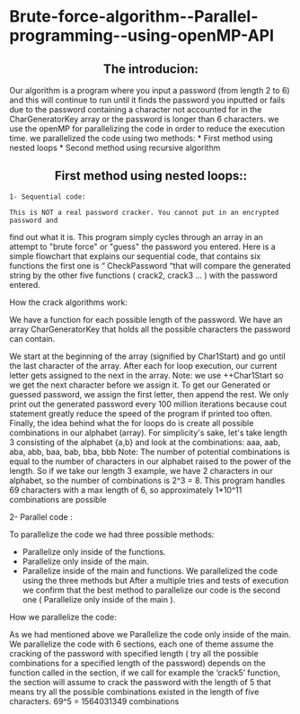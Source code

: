 # Brute-force-algorithm--Parallel-programming--using-openMP-API
<h2 align="center">The introducion:</h2>
Our algorithm is a program where you input a password (from length 2 to 6) and this will 
continue to run until it finds the password you inputted or fails due to the password 
containing a character not accounted for in the CharGeneratorKey array or the 
password is longer than 6 characters. we use the openMP for parallelizing the code in order to reduce the execution time.
we parallelized the code using two methods:
 * First method using nested loops
 * Second method using recursive algorithm
 <h2 align="center"> First method using nested loops::</h2>
 
    1- Sequential code:
    
    This is NOT a real password cracker. You cannot put in an encrypted password and 
find out what it is.
This program simply cycles through an array in an attempt to "brute force" or "guess" 
the password you entered.
Here is a simple flowchart that explains our sequential code, that contains six 
functions the first one is “ CheckPassword “that will compare the generated string by
the other five functions ( crack2, crack3 … ) with the password entered.

How the crack algorithms work:

We have a function for each possible length of the password. We have an array 
CharGeneratorKey that holds all the possible characters the password can contain.

We start at the beginning of the array (signified by Char1Start) and go until the last 
character of the array. After each for loop execution, our current letter gets assigned 
to the next in the array.
Note: we use ++Char1Start so we get the next character before we assign it.
To get our Generated or guessed password, we assign the first letter, then append 
the rest. We only print out the generated password every 100 million iterations 
because cout statement greatly reduce the speed of the program if printed too often.
Finally, the idea behind what the for loops do is create all possible combinations in 
our alphabet (array). For simplicity's sake, let's take length 3 consisting of the 
alphabet {a,b} and look at the combinations: aaa, aab, aba, abb, baa, bab, bba, bbb
Note: The number of potential combinations is equal to the number of characters in 
our alphabet raised to the power of the length. 
So if we take our length 3 example, we have 2 characters in our alphabet, so the 
number of combinations is 2^3 = 8. 
This program handles 69 characters with a max length of 6, so approximately
1*10^11 combinations are possible

 2- Parallel code :
 
To parallelize the code we had three possible methods:

 * Parallelize only inside of the functions.
 * Parallelize only inside of the main.
 * Parallelize inside of the main and functions.
We parallelized the code using the three methods but After a multiple tries and tests
of execution we confirm that the best method to parallelize our code is the second 
one ( Parallelize only inside of the main ).

How we parallelize the code:

As we had mentioned above we Parallelize the code only inside of the main.
We parallelize the code with 6 sections, each one of theme assume the cracking of
the password with specified length ( try all the possible combinations for a specified 
length of the password) depends on the function called in the section, if we call for 
example the ‘crack5’ function, the section will assume to crack the password with the 
length of 5 that means try all the possible combinations existed in the length of five
characters. 69^5 = 1564031349 combinations








